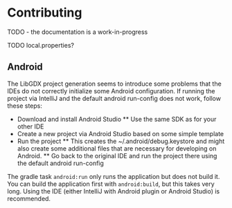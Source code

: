 

# Contributing

TODO - the documentation is a work-in-progress

TODO local.properties?

## Android
The LibGDX project generation seems to introduce some problems that the IDEs do not correctly initialize some Android configuration.
If running the project via IntelliJ and the default android run-config does not work, follow these steps:

* Download and install Android Studio
** Use the same SDK as for your other IDE
* Create a new project via Android Studio based on some simple template
* Run the project
** This creates the ~/.android/debug.keystore and might also create some additional files that are necessary for developing on Android.
** Go back to the original IDE and run the project there using the default android run-config

The gradle task `android:run` only runs the application but does not build it.
You can build the application first with `android:build`, but this takes very long.
Using the IDE (either IntelliJ with Android plugin or Android Studio) is recommended.
